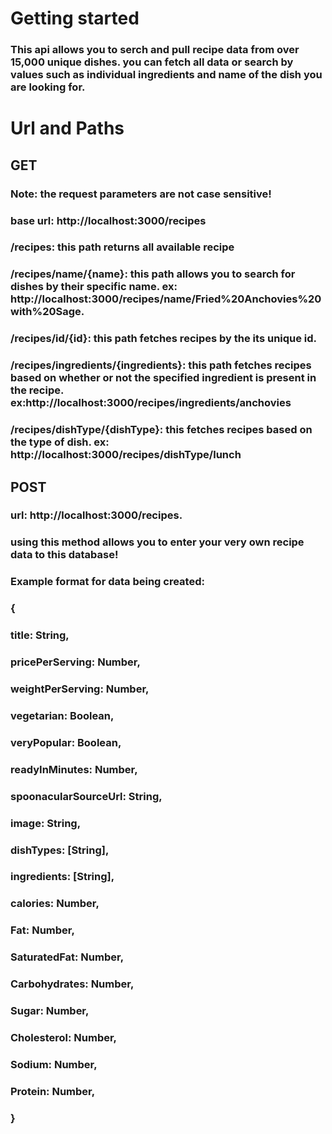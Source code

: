 # Getting started

### This api allows you to serch and pull recipe data from over 15,000 unique dishes. you can fetch all data or search by values such as individual ingredients and name of the dish you are looking for.

# Url and Paths

## GET
###  Note: the request parameters are not case sensitive!
### base url: http://localhost:3000/recipes
### /recipes: this path returns all available recipe
### /recipes/name/{name}: this path allows you to search for dishes by their specific name. ex: http://localhost:3000/recipes/name/Fried%20Anchovies%20with%20Sage.
### /recipes/id/{id}: this path fetches recipes by the its unique id.
### /recipes/ingredients/{ingredients}: this path fetches recipes based on whether or not the specified ingredient is present in the recipe. ex:http://localhost:3000/recipes/ingredients/anchovies
### /recipes/dishType/{dishType}: this fetches recipes based on the type of dish. ex: http://localhost:3000/recipes/dishType/lunch

## POST
### url: http://localhost:3000/recipes.
### using this method allows you to enter your very own recipe data to this database! 
### Example format for data being created: 
###   {
###   title: String,
###   pricePerServing: Number,
###   weightPerServing: Number,
###   vegetarian: Boolean,
###   veryPopular: Boolean,
###   readyInMinutes: Number,
###   spoonacularSourceUrl: String,
###   image: String,
###   dishTypes: [String],
###   ingredients: [String],
###   calories: Number,
###   Fat: Number,
###   SaturatedFat: Number,
###   Carbohydrates: Number,
###   Sugar: Number,
###   Cholesterol: Number,
###   Sodium: Number,
###   Protein: Number,
###   }


